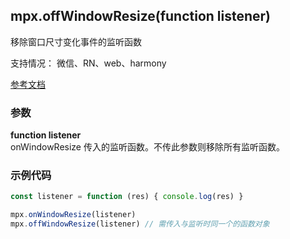 ## mpx.offWindowResize(function listener)

移除窗口尺寸变化事件的监听函数

支持情况： 微信、RN、web、harmony

[参考文档](https://developers.weixin.qq.com/miniprogram/dev/api/ui/window/wx.offWindowResize.html)

### 参数

**function listener**\
onWindowResize 传入的监听函数。不传此参数则移除所有监听函数。

### 示例代码

```js
const listener = function (res) { console.log(res) }

mpx.onWindowResize(listener)
mpx.offWindowResize(listener) // 需传入与监听时同一个的函数对象
```
